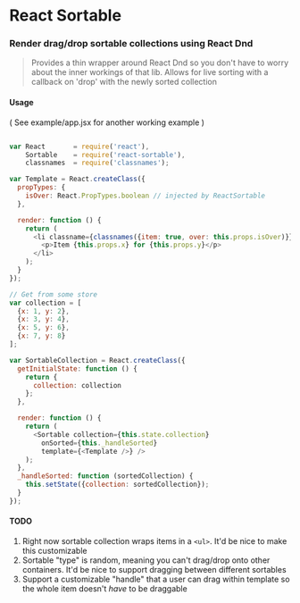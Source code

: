 React Sortable
==============

### Render drag/drop sortable collections using React Dnd

> Provides a thin wrapper around React Dnd so you don't have to worry about the inner workings
> of that lib. Allows for live sorting with a callback on 'drop' with the newly sorted collection

#### Usage

( See example/app.jsx for another working example )

```javascript

var React       = require('react'),
    Sortable    = require('react-sortable'),
    classnames  = require('classnames');

var Template = React.createClass({
  propTypes: {
    isOver: React.PropTypes.boolean // injected by ReactSortable
  },

  render: function () {
    return (
      <li classname={classnames({item: true, over: this.props.isOver)}}>
        <p>Item {this.props.x} for {this.props.y}</p>
      </li>
    );
  }
});

// Get from some store
var collection = [
  {x: 1, y: 2},
  {x: 3, y: 4},
  {x: 5, y: 6},
  {x: 7, y: 8}
];

var SortableCollection = React.createClass({
  getInitialState: function () {
    return {
      collection: collection
    };
  },

  render: function () {
    return (
      <Sortable collection={this.state.collection}
        onSorted={this._handleSorted}
        template={<Template />} />
    );
  },
  _handleSorted: function (sortedCollection) {
    this.setState({collection: sortedCollection});
  }
});
```

#### TODO

1. Right now sortable collection wraps items in a `<ul>`. It'd be nice to make this customizable
2. Sortable "type" is random, meaning you can't drag/drop onto other containers. It'd be nice
   to support dragging between different sortables
3. Support a customizable "handle" that a user can drag within template so the whole item doesn't
   *have* to be draggable
